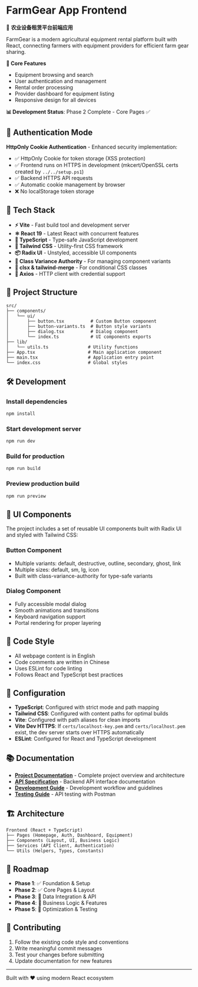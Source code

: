# FarmGear App Frontend

🚜 **农业设备租赁平台前端应用**

FarmGear is a modern agricultural equipment rental platform built with React, connecting farmers with equipment providers for efficient farm gear sharing.

**🎯 Core Features**
- Equipment browsing and search
- User authentication and management  
- Rental order processing
- Provider dashboard for equipment listing
- Responsive design for all devices

**📊 Development Status**: Phase 2 Complete - Core Pages ✅

## 🔐 Authentication Mode

**HttpOnly Cookie Authentication** - Enhanced security implementation:
- ✅ HttpOnly Cookie for token storage (XSS protection)
- ✅ Frontend runs on HTTPS in development (mkcert/OpenSSL certs created by `../../setup.ps1`)
- ✅ Backend HTTPS API requests
- ✅ Automatic cookie management by browser
- ❌ No localStorage token storage

## 🚀 Tech Stack

- **⚡ Vite** - Fast build tool and development server
- **⚛️ React 19** - Latest React with concurrent features
- **🔷 TypeScript** - Type-safe JavaScript development
- **🎨 Tailwind CSS** - Utility-first CSS framework
- **📦 Radix UI** - Unstyled, accessible UI components
- **🔧 Class Variance Authority** - For managing component variants
- **🎯 clsx & tailwind-merge** - For conditional CSS classes
- **🔐 Axios** - HTTP client with credential support

## 📁 Project Structure

```
src/
├── components/
│   └── ui/
│       ├── button.tsx          # Custom Button component
│       ├── button-variants.ts  # Button style variants
│       ├── dialog.tsx          # Dialog component
│       └── index.ts            # UI components exports
├── lib/
│   └── utils.ts               # Utility functions
├── App.tsx                    # Main application component
├── main.tsx                   # Application entry point
└── index.css                  # Global styles
```

## 🛠️ Development

### Install dependencies
```bash
npm install
```

### Start development server
```bash
npm run dev
```

### Build for production
```bash
npm run build
```

### Preview production build
```bash
npm run preview
```

## 🎨 UI Components

The project includes a set of reusable UI components built with Radix UI and styled with Tailwind CSS:

### Button Component
- Multiple variants: default, destructive, outline, secondary, ghost, link
- Multiple sizes: default, sm, lg, icon
- Built with class-variance-authority for type-safe variants

### Dialog Component
- Fully accessible modal dialog
- Smooth animations and transitions
- Keyboard navigation support
- Portal rendering for proper layering

## 📝 Code Style

- All webpage content is in English
- Code comments are written in Chinese
- Uses ESLint for code linting
- Follows React and TypeScript best practices

## 🔧 Configuration

- **TypeScript**: Configured with strict mode and path mapping
- **Tailwind CSS**: Configured with content paths for optimal builds
- **Vite**: Configured with path aliases for clean imports
- **Vite Dev HTTPS**: If `certs/localhost-key.pem` and `certs/localhost.pem` exist, the dev server starts over HTTPS automatically
- **ESLint**: Configured for React and TypeScript development

## 📚 Documentation

- **[Project Documentation](./docs/PROJECT_DOCUMENTATION.md)** - Complete project overview and architecture
- **[API Specification](./docs/API_SPECIFICATION.md)** - Backend API interface documentation
- **[Development Guide](./docs/API_DEVELOPMENT_GUIDE.md)** - Development workflow and guidelines
- **[Testing Guide](./docs/POSTMAN_TESTING_GUIDE.md)** - API testing with Postman

## 🏗️ Architecture

```
Frontend (React + TypeScript)
├── Pages (Homepage, Auth, Dashboard, Equipment)
├── Components (Layout, UI, Business Logic)
├── Services (API Client, Authentication)
└── Utils (Helpers, Types, Constants)
```

## 🚧 Roadmap

- **Phase 1**: ✅ Foundation & Setup
- **Phase 2**: ✅ Core Pages & Layout  
- **Phase 3**: 🚧 Data Integration & API
- **Phase 4**: 📅 Business Logic & Features
- **Phase 5**: 📅 Optimization & Testing

## 🤝 Contributing

1. Follow the existing code style and conventions
2. Write meaningful commit messages
3. Test your changes before submitting
4. Update documentation for new features

---

Built with ❤️ using modern React ecosystem
